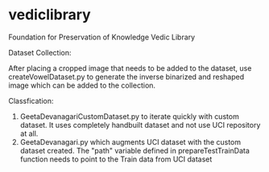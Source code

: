 # vediclibrary
Foundation for Preservation of Knowledge Vedic Library

Dataset Collection:

After placing a cropped image that needs to be added to the dataset, use createVowelDataset.py to generate the inverse binarized and reshaped image which can be added to the collection. 




Classfication:

1. GeetaDevanagariCustomDataset.py to iterate quickly with custom dataset. It uses completely handbuilt dataset and not use UCI repository at all.
2. GeetaDevanagari.py which augments UCI dataset with the custom dataset created. The "path" variable defined in prepareTestTrainData function needs to point to the Train data from UCI dataset


